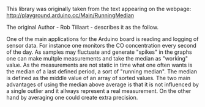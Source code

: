 
This library was originally taken from the text appearing on the webpage:
   http://playground.arduino.cc/Main/RunningMedian

The original Author - Rob Tillaart - describes it as the follow.

One of the main applications for the Arduino board is reading and logging of
sensor data. For instance one monitors the CO concentration every second of the
day. As samples may fluctuate and generate "spikes" in the graphs one can make
multple measurements and take the median as "working" value. As the
measurements are not static in time what one often wants is the median of a
last defined period, a sort of "running median".  The median is defined as the
middle value of an array of sorted values. The two main advantages of using the
median above average is that it is not influenced by a single outlier and it
allways represent a real measurement. On the other hand by averaging one could
create extra precision.

